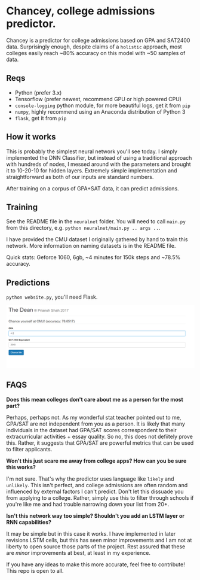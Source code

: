 # Chancey, college admissions predictor.

Chancey is a predictor for college admissions based on GPA and SAT2400 data. Surprisingly enough, despite claims of a `holistic` approach, most colleges easily reach ~80% accuracy on this model with ~50 samples of data.

## Reqs

- Python (prefer 3.x)
- Tensorflow (prefer newest, recommend GPU or high powered CPU)
- `console-logging` python module, for more beautiful logs, get it from `pip`
- `numpy`, highly recommend using an Anaconda distribution of Python 3
- `flask`, get it from `pip`

## How it works

This is probably the simplest neural network you'll see today. I simply implemented the DNN Classifier, but instead of using a traditional approach with hundreds of nodes, I messed around with the parameters and brought it to 10-20-10 for hidden layers. Extremely simple implementation and straightforward as both of our inputs are standard numbers.

After training on a corpus of GPA+SAT data, it can predict admissions.

## Training

See the README file in the `neuralnet` folder. You will need to call `main.py` from this directory, e.g. `python neuralnet/main.py .. args ..`.

I have provided the CMU dataset I originally gathered by hand to train this network. More information on naming datasets is in the README file.

Quick stats: Geforce 1060, 6gb, ~4 minutes for 150k steps and ~78.5% accuracy.

## Predictions

`python website.py`, you'll need Flask.

![Form](images/form.png)


## FAQS

**Does this mean colleges don't care about me as a person for the most part?**

Perhaps, perhaps not. As my wonderful stat teacher pointed out to me, GPA/SAT are not independent from you as a person. It is likely that many individuals in the dataset had GPA/SAT scores correspondent to their extracurricular activities + essay quality. So no, this does not defiitely prove this. Rather, it suggests that GPA/SAT are powerful metrics that can be used to filter applicants.

**Won't this just scare me away from college apps? How can you be sure this works?**

I'm not sure. That's why the predictor uses language like `likely` and `unlikely`. This isn't perfect, and college admissions are often random and influenced by external factors I can't predict. Don't let this dissuade you from applying to a college. Rather, simply use this to filter through schools if you're like me and had trouble narrowing down your list from 20+.

**Isn't this network way too simple? Shouldn't you add an LSTM layer or RNN capabilities?**

It may be simple but in this case it *works*. I have implemented in later revisions LSTM cells, but this has seen minor improvements and I am not at liberty to open source those parts of the project. Rest assured that these are _minor_ improvements at best, at least in my experience.

If you have any ideas to make this more accurate, feel free to contribute! This repo is open to all.